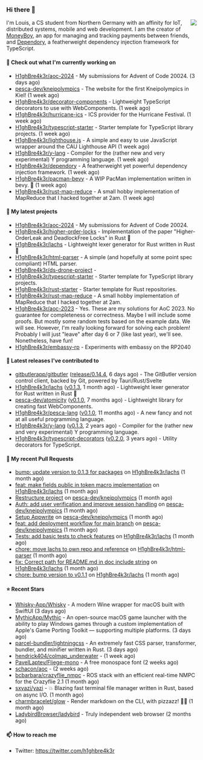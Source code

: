 ### Hi there 👋


<img align="right" src="https://github-readme-stats.vercel.app/api?username=h1ghbre4k3r">

I'm Louis, a CS student from Northern Germany with an affinity for IoT, distributed systems, mobile and web development. I am the creator of [MoneyBoy](https://github.com/pesca-dev/moneyboy-app), an app for managing and tracking payments between friends, and [Dependory](https://github.com/H1ghBre4k3r/dependory), a featherweight dependency injection framework for TypeScript.

#### 👷 Check out what I'm currently working on

- [H1ghBre4k3r/aoc-2024](https://github.com/H1ghBre4k3r/aoc-2024) - My submissions for Advent of Code 20024. (3 days ago)
- [pesca-dev/kneipolympics](https://github.com/pesca-dev/kneipolympics) - The website for the first Kneipolympics in Kiel! (1 week ago)
- [H1ghBre4k3r/decorator-components](https://github.com/H1ghBre4k3r/decorator-components) - Lightweight TypeScript decorators to use with WebComponents. (1 week ago)
- [H1ghBre4k3r/hurricane-ics](https://github.com/H1ghBre4k3r/hurricane-ics) - ICS provider for the Hurricane Festival. (1 week ago)
- [H1ghBre4k3r/typescript-starter](https://github.com/H1ghBre4k3r/typescript-starter) - Starter template for TypeScript library projects. (1 week ago)
- [H1ghBre4k3r/lighthouse.js](https://github.com/H1ghBre4k3r/lighthouse.js) - A simple and easy to use JavaScript wrapper around the CAU Lighthouse API (1 week ago)
- [H1ghBre4k3r/y-lang](https://github.com/H1ghBre4k3r/y-lang) - Compiler for the (rather new and very experimental) Y programming language.  (1 week ago)
- [H1ghBre4k3r/dependory](https://github.com/H1ghBre4k3r/dependory) - A featherweight yet powerful dependency injection framework. (1 week ago)
- [H1ghBre4k3r/pacman-bevy](https://github.com/H1ghBre4k3r/pacman-bevy) - A WIP PacMan implementation written in bevy. 🦀 (1 week ago)
- [H1ghBre4k3r/rust-map-reduce](https://github.com/H1ghBre4k3r/rust-map-reduce) - A small hobby implementation of MapReduce that I hacked together at 2am. (1 week ago)

#### 🌱 My latest projects

- [H1ghBre4k3r/aoc-2024](https://github.com/H1ghBre4k3r/aoc-2024) - My submissions for Advent of Code 20024.
- [H1ghBre4k3r/higher-order-locks](https://github.com/H1ghBre4k3r/higher-order-locks) - Implementation of the paper &#34;Higher-OrderLeak and DeadlockFree Locks&#34; in Rust 🦀
- [H1ghBre4k3r/lachs](https://github.com/H1ghBre4k3r/lachs) - Lightweight lexer generator for Rust written in Rust 🦀
- [H1ghBre4k3r/html-parser](https://github.com/H1ghBre4k3r/html-parser) - A simple (and hopefully at some point spec compliant) HTML parser.
- [H1ghBre4k3r/ds-drone-project](https://github.com/H1ghBre4k3r/ds-drone-project) - 
- [H1ghBre4k3r/typescript-starter](https://github.com/H1ghBre4k3r/typescript-starter) - Starter template for TypeScript library projects.
- [H1ghBre4k3r/rust-starter](https://github.com/H1ghBre4k3r/rust-starter) - Starter template for Rust repositories.
- [H1ghBre4k3r/rust-map-reduce](https://github.com/H1ghBre4k3r/rust-map-reduce) - A small hobby implementation of MapReduce that I hacked together at 2am.
- [H1ghBre4k3r/aoc-2023](https://github.com/H1ghBre4k3r/aoc-2023) - Yes. These are my solutions for AoC 2023. No guarantee for completeness or correctness. Maybe I will include some proofs. But mostly some random tests based on the example data. We will see. However, I&#39;m really looking forward for solving each problem! Probably I will just &#34;leave&#34; after day 6 or 7 (like last year), we&#39;ll see. Nonetheless, have fun!
- [H1ghBre4k3r/embassy-rp](https://github.com/H1ghBre4k3r/embassy-rp) - Experiments with embassy on the RP2040

#### 🔭 Latest releases I've contributed to

- [gitbutlerapp/gitbutler](https://github.com/gitbutlerapp/gitbutler) ([release/0.14.4](https://github.com/gitbutlerapp/gitbutler/releases/tag/release/0.14.4), 6 days ago) - The GitButler version control client, backed by Git, powered by Tauri/Rust/Svelte
- [H1ghBre4k3r/lachs](https://github.com/H1ghBre4k3r/lachs) ([v0.1.3](https://github.com/H1ghBre4k3r/lachs/releases/tag/v0.1.3), 1 month ago) - Lightweight lexer generator for Rust written in Rust 🦀
- [pesca-dev/atomicity](https://github.com/pesca-dev/atomicity) ([v0.1.0](https://github.com/pesca-dev/atomicity/releases/tag/v0.1.0), 7 months ago) - Lightweight library for creating fast WebComponents.
- [H1ghBre4k3r/pesca-lang](https://github.com/H1ghBre4k3r/pesca-lang) ([v0.1.0](https://github.com/H1ghBre4k3r/pesca-lang/releases/tag/v0.1.0), 11 months ago) - A new fancy and not at all useful programming language.
- [H1ghBre4k3r/y-lang](https://github.com/H1ghBre4k3r/y-lang) ([v0.1.3](https://github.com/H1ghBre4k3r/y-lang/releases/tag/v0.1.3), 2 years ago) - Compiler for the (rather new and very experimental) Y programming language. 
- [H1ghBre4k3r/typescript-decorators](https://github.com/H1ghBre4k3r/typescript-decorators) ([v0.2.0](https://github.com/H1ghBre4k3r/typescript-decorators/releases/tag/v0.2.0), 3 years ago) - Utility decorators for TypeScript.

#### 🔨 My recent Pull Requests

- [bump: update version to 0.1.3 for packages](https://github.com/H1ghBre4k3r/lachs/pull/5) on [H1ghBre4k3r/lachs](https://github.com/H1ghBre4k3r/lachs) (1 month ago)
- [feat: make fields public in token macro implementation](https://github.com/H1ghBre4k3r/lachs/pull/4) on [H1ghBre4k3r/lachs](https://github.com/H1ghBre4k3r/lachs) (1 month ago)
- [Restructure project](https://github.com/pesca-dev/kneipolympics/pull/6) on [pesca-dev/kneipolympics](https://github.com/pesca-dev/kneipolympics) (1 month ago)
- [Auth: add user verification and improve session handling](https://github.com/pesca-dev/kneipolympics/pull/5) on [pesca-dev/kneipolympics](https://github.com/pesca-dev/kneipolympics) (1 month ago)
- [Setup Appwrite](https://github.com/pesca-dev/kneipolympics/pull/2) on [pesca-dev/kneipolympics](https://github.com/pesca-dev/kneipolympics) (1 month ago)
- [feat: add deployment workflow for main branch](https://github.com/pesca-dev/kneipolympics/pull/1) on [pesca-dev/kneipolympics](https://github.com/pesca-dev/kneipolympics) (1 month ago)
- [Tests: add basic tests to check features](https://github.com/H1ghBre4k3r/lachs/pull/3) on [H1ghBre4k3r/lachs](https://github.com/H1ghBre4k3r/lachs) (1 month ago)
- [chore: move lachs to own repo and reference](https://github.com/H1ghBre4k3r/html-parser/pull/5) on [H1ghBre4k3r/html-parser](https://github.com/H1ghBre4k3r/html-parser) (1 month ago)
- [fix: Correct path for README.md in doc include string](https://github.com/H1ghBre4k3r/lachs/pull/2) on [H1ghBre4k3r/lachs](https://github.com/H1ghBre4k3r/lachs) (1 month ago)
- [chore: bump version to v0.1.1](https://github.com/H1ghBre4k3r/lachs/pull/1) on [H1ghBre4k3r/lachs](https://github.com/H1ghBre4k3r/lachs) (1 month ago)

#### ⭐ Recent Stars

- [Whisky-App/Whisky](https://github.com/Whisky-App/Whisky) - A modern Wine wrapper for macOS built with SwiftUI (3 days ago)
- [MythicApp/Mythic](https://github.com/MythicApp/Mythic) - An open-source macOS game launcher with the ability to play Windows games through a custom implementation of Apple&#39;s Game Porting Toolkit — supporting multiple platforms. (3 days ago)
- [parcel-bundler/lightningcss](https://github.com/parcel-bundler/lightningcss) - An extremely fast CSS parser, transformer, bundler, and minifier written in Rust. (3 days ago)
- [hendrick404/colmap_underwater](https://github.com/hendrick404/colmap_underwater) -  (1 week ago)
- [PavelLaptev/Fliege-mono](https://github.com/PavelLaptev/Fliege-mono) - A free monospace font (2 weeks ago)
- [schacon/aoc](https://github.com/schacon/aoc) -  (2 weeks ago)
- [bcbarbara/crazyflie_nmpc](https://github.com/bcbarbara/crazyflie_nmpc) - ROS stack with an efficient real-time NMPC for the Crazyflie 2.1 (1 month ago)
- [sxyazi/yazi](https://github.com/sxyazi/yazi) - 💥 Blazing fast terminal file manager written in Rust, based on async I/O. (1 month ago)
- [charmbracelet/glow](https://github.com/charmbracelet/glow) - Render markdown on the CLI, with pizzazz! 💅🏻 (1 month ago)
- [LadybirdBrowser/ladybird](https://github.com/LadybirdBrowser/ladybird) - Truly independent web browser (2 months ago)

#### 📫 How to reach me

- Twitter: https://twitter.com/h1ghbre4k3r
